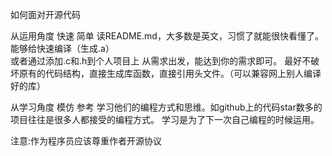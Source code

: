 

如何面对开源代码

从运用角度
快速 简单
    读README.md，大多数是英文，习惯了就能很快看懂了。
    能够给快速编译（生成.a）   
    或者通过添加.c和.h到个人项目上
    从需求出发，能达到你的需求即可。
    最好不破坏原有的代码结构，直接生成库函数，直接引用头文件。（可以兼容网上别人编译好的库）

从学习角度
模仿 参考
    学习他们的编程方式和思维。如github上的代码star数多的项目往往是很多人都接受的编程方式。
    学习是为了下一次自己编程的时候运用。
    

注意:作为程序员应该尊重作者开源协议

